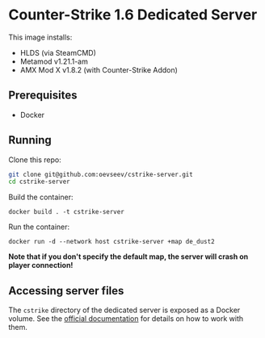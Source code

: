 # Counter-Strike 1.6 Dedicated Server

This image installs:
* HLDS (via SteamCMD)
* Metamod v1.21.1-am
* AMX Mod X v1.8.2 (with Counter-Strike Addon)

## Prerequisites

* Docker

## Running

Clone this repo:

```sh
git clone git@github.com:oevseev/cstrike-server.git
cd cstrike-server
```

Build the container:

```
docker build . -t cstrike-server
```

Run the container:

```
docker run -d --network host cstrike-server +map de_dust2
```

**Note that if you don't specify the default map, the server will crash on player connection!**

## Accessing server files

The `cstrike` directory of the dedicated server is exposed as a Docker volume. See the [official documentation](https://docs.docker.com/storage/volumes/) for details on how to work with them.
